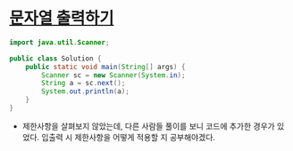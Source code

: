 # [문자열 출력하기](https://school.programmers.co.kr/learn/courses/30/lessons/181952)
```java
import java.util.Scanner;

public class Solution {
    public static void main(String[] args) {
        Scanner sc = new Scanner(System.in);
        String a = sc.next();
        System.out.println(a);
    }
}
```
- 제한사항을 살펴보지 않았는데, 다른 사람들 풀이를 보니 코드에 추가한 경우가 있었다. 입출력 시 제한사항을 어떻게 적용할 지 공부해야겠다.